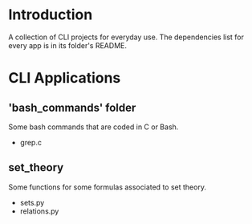 # Introduction

A collection of CLI projects for everyday use. The dependencies list for every
app is in its folder's README.

# CLI Applications

## 'bash_commands' folder

Some bash commands that are coded in C or Bash.

* grep.c

## set_theory

Some functions for some formulas associated to set theory.

* sets.py
* relations.py
